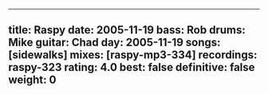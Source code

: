 
---
title: Raspy
date: 2005-11-19
bass:	Rob
drums:	Mike
guitar:	Chad
day: 2005-11-19
songs: [sidewalks]
mixes: [raspy-mp3-334]
recordings: raspy-323
rating: 4.0
best: false
definitive: false
weight: 0
---
